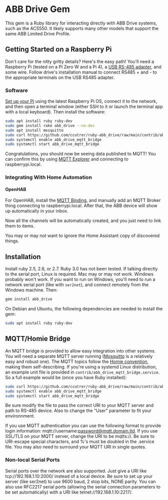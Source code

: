 # ABB Drive Gem

This gem is a Ruby library for interacting directly with ABB Drive systems,
such as the ACS550. It likely supports many other models that support
the same ABB Limited Drive Profile.

## Getting Started on a Raspberry Pi

Don't care for the nitty gritty details? Here's the easy path! You'll need a
Raspberry Pi (tested on a Pi Zero W and a Pi 4), a
[USB RS-485 adapter](https://www.amazon.com/gp/product/B07B416CPK),
and some wire. Follow drive's installation manual to connect RS485 + and -
to the appropriate terminals on the USB RS485 adapter.

### Software

[Set up your Pi](https://projects.raspberrypi.org/en/projects/raspberry-pi-setting-up)
using the latest Raspberry Pi OS, connect it to the network, and then open a
terminal window (either SSH to it or launch the terminal app with a local
keyboard). Then install the software:

```sh
sudo apt install ruby ruby-dev
sudo gem install rake abb_drive --no-doc
sudo apt install mosquitto
sudo curl https://github.com/ccutrer/ruby-abb_drive/raw/main/contrib/abb_drive_mqtt_bridge.service -L -o /etc/systemd/system/abb_drive_mqtt_bridge.service
sudo systemctl enable abb_drive_mqtt_bridge
sudo systemctl start abb_drive_mqtt_bridge
```

Congratulations, you should now be seeing data published to MQTT! You can
confirm this by using [MQTT Explorer](http://mqtt-explorer.com) and
connecting to raspberrypi.local.

### Integrating With Home Automation

#### OpenHAB

For OpenHAB, install the [MQTT Binding](https://www.openhab.org/addons/bindings/mqtt/),
and manually add an MQTT Broker thing connecting to raspberrypi.local. After
that, the ABB device will show up automatically in your inbox.

Now all the channels will be automatically created, and you just need to link them to
items.

You may or may not want to ignore the Home Assistant copy of discovered things.

## Installation

Install ruby 2.5, 2.6, or 2.7. Ruby 3.0 has not been tested. If talking
directly to the serial port, Linux is required. Mac may or may not work.
Windows probably won't work. If you want to run on Windows, you'll need to run
a network serial port (like with `ser2net`), and connect remotely from the
Windows machine. Then:

```sh
gem install abb_drive 
```

On Debian and Ubuntu, the following dependencies are needed to install the gem:

```sh
sudo apt install ruby ruby-dev
```

## MQTT/Homie Bridge

An MQTT bridge is provided to allow easy integration into other systems. You
will need a separate MQTT server running ([Mosquitto](https://mosquitto.org) is
a relatively easy and robust one). The MQTT topics follow the [Homie
convention](https://homieiot.github.io), making them self-describing. If you're
using a systemd Linux distribution, an example unit file is provided in
`contrib/abb_drive_mqtt_bridge.service`. So a full example would be (once you have
Ruby installed):

```sh
sudo curl https://github.com/ccutrer/ruby-abb_drive/raw/main/contrib/abb_drive_mqtt_bridge.service -L -o /etc/systemd/system/abb_drive_mqtt_bridge.service
sudo systemctl enable abb_drive_mqtt_bridge
sudo systemctl start abb_drive_mqtt_bridge
```

Be sure modify the file to pass the correct URI to your MQTT server and path
to RS-485 device. Also to change the "User" parameter to fit your environnment.

If you use MQTT authentication you can use the following format to provide
login information: mqtt://username:password@mqtt.domain.tld. If you use SSL/TLS
on your MQTT server, change the URI to be mqtts://. Be sure to URI-escape
special characters, and %'s must be doubled in the .service file. You may also
need to surround your MQTT URI in single quotes.

### Non-local Serial Ports

Serial ports over the network are also supported. Just give a URI like
tcp://192.168.1.10:2000/ instead of a local device. Be sure to set up your
server (like ser2net) to use 9600 baud, 2 stop bits, NONE parity. You can also
use RFC2217 serial ports (allowing the serial connection parameters to be set
automatically) with a URI like telnet://192.168.1.10:2217/.
